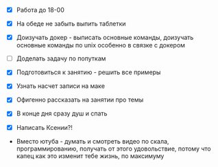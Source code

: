 
- [x] Работа до 18-00
- [x] На обеде не забыть выпить таблетки
- [x] Доизучать докер - выписать основные команды, доизучать основные команды по unix особенно в связке с докером
- [ ] Доделать задачу по попуткам
- [x] Подготовиться к занятию - решить все примеры
- [x] Узнать насчет записи на маке
- [x] Офигенно рассказать на занятии про темы
- [x] В конце дня сразу душ и спать
- [x] Написать Ксении?!


-  Вместо ютуба - думать и смотреть видео по скала, программированию, получать от этого удовольствие, потому что капец как это изменит тебе жизнь, по максимуму
